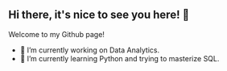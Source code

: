 ## Hi there, it's nice to see you here! 👋

Welcome to my Github page!

- 🔭 I’m currently working on Data Analytics.
- 🌱 I’m currently learning Python and trying to masterize SQL.


<!--
**sanches52/sanches52** is a ✨ _special_ ✨ repository because its `README.md` (this file) appears on your GitHub profile.

Here are some ideas to get you started:

- 👯 I’m looking to collaborate on ...
- 🤔 I’m looking for help with ...
- 💬 Ask me about ...
- 📫 How to reach me: ...
- 😄 Pronouns: ...
- ⚡ Fun fact: ...
-->
